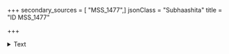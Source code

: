 +++
secondary_sources = [ "MSS_1477",]
jsonClass = "Subhaashita"
title = "ID MSS_1477"

+++

<details><summary>Text</summary>

ID
MSS_1477    अनुभवं वदनेन्दुरुपागमन् नियतमेष यदस्य महात्मनः...
MSS_1477    अन्यत्कृत्यं मनुजश् चिन्तयति दिवानिशं विशुद्धध...
Name: quote, dtype: object
</details>
